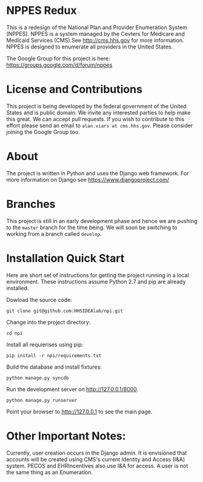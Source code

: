 NPPES Redux
===========

This is a redesign of the National Plan and Provider Enumeration System (NPPES).
NPPES is a system managed by the Cevters for Medicare and Medicaid Services
(CMS).See http://cms.hhs.gov for more information. NPPES is designed to
enumerate all providers in the United States.

The Google Group for this project is here: https://groups.google.com/d/forum/nppes


License and Contributions
=========================

This project is being developed by the federal government of the United States
and is public domain.  We invite any interested parties to help make this great.
We can accept pull requests. If you wish to contribute to this effort
please send an email to `alan.viars at cms.hhs.gov`. Please consider joining the
Google Group too.

About
=====

The project is written in Python and uses the Django web framework.  For more
information on Django see https://www.djangoproject.com/

Branches
========

This project is still in an early development phase and hence we are pushing to
the `master` branch for the time being.  We will soon be switching to working
from a branch called `develop`.


Installation Quick Start
========================

Here are short set of instructions for getting the project running in a local
environment. These instructions assume Python 2.7 and pip are already installed.

Dowload the source code:

    git clone git@github.com:HHSIDEAlab/npi.git

Change into the project directory:

    cd npi

Install all requierises using pip:

    pip install -r npi/requirements.txt


Build the database and install fixtures:

    python manage.py syncdb
    
Run the development server on http://127.0.0.1/8000.
    
    python manage.py runserver

Point your browser to http://127.0.0.1 to see the main page.


Other Important Notes:
======================

Currently, user creation occurs in the Django admin.  It is envisioned that
accounts will be created using CMS's current Identity and Access (I&A) system.
PECOS and EHRIncentives also use I&A for access.  A user is not the same thing
as an Enumeration.  


